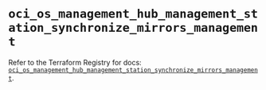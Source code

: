 # `oci_os_management_hub_management_station_synchronize_mirrors_management`

Refer to the Terraform Registry for docs: [`oci_os_management_hub_management_station_synchronize_mirrors_management`](https://registry.terraform.io/providers/oracle/oci/6.18.0/docs/resources/os_management_hub_management_station_synchronize_mirrors_management).
